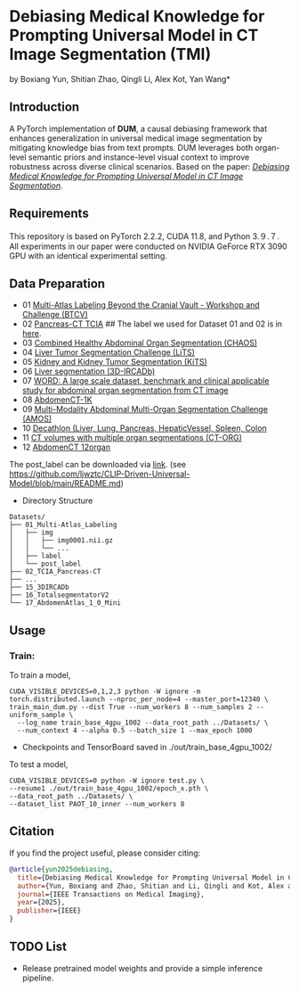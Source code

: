 # Debiasing Medical Knowledge for Prompting Universal Model in CT Image Segmentation (TMI)
by Boxiang Yun, Shitian Zhao, Qingli Li, Alex Kot, Yan Wang*
 
## Introduction
A PyTorch implementation of **DUM**, a causal debiasing framework that enhances generalization in universal medical image segmentation by mitigating knowledge bias from text prompts. DUM leverages both organ-level semantic priors and instance-level visual context to improve robustness across diverse clinical scenarios. Based on the paper: [*Debiasing Medical Knowledge for Prompting Universal Model in CT Image Segmentation*](https://ieeexplore.ieee.org/abstract/document/11080474/).

## Requirements
This repository is based on PyTorch 2.2.2, CUDA 11.8, and Python 3.９.７. All experiments in our paper were conducted on NVIDIA GeForce RTX 3090 GPU with an identical experimental setting.

## Data Preparation

- 01 [Multi-Atlas Labeling Beyond the Cranial Vault - Workshop and Challenge (BTCV)](https://www.synapse.org/#!Synapse:syn3193805/wiki/217789)
- 02 [Pancreas-CT TCIA](https://wiki.cancerimagingarchive.net/display/Public/Pancreas-CT)  ## The label we used for Dataset 01 and 02 is in [here](https://zenodo.org/records/1169361).
- 03 [Combined Healthy Abdominal Organ Segmentation (CHAOS)](https://chaos.grand-challenge.org/Combined_Healthy_Abdominal_Organ_Segmentation/)
- 04 [Liver Tumor Segmentation Challenge (LiTS)](https://competitions.codalab.org/competitions/17094#learn_the_details)
- 05 [Kidney and Kidney Tumor Segmentation (KiTS)](https://kits21.kits-challenge.org/participate#download-block)
- 06 [Liver segmentation (3D-IRCADb)](https://www.ircad.fr/research/data-sets/liver-segmentation-3d-ircadb-01/)
- 07 [WORD: A large scale dataset, benchmark and clinical applicable study for abdominal organ segmentation from CT image](https://github.com/HiLab-git/WORD)
- 08 [AbdomenCT-1K](https://github.com/JunMa11/AbdomenCT-1K)
- 09 [Multi-Modality Abdominal Multi-Organ Segmentation Challenge (AMOS)](https://amos22.grand-challenge.org)
- 10 [Decathlon (Liver, Lung, Pancreas, HepaticVessel, Spleen, Colon](https://drive.google.com/drive/folders/1HqEgzS8BV2c7xYNrZdEAnrHk7osJJ--2)
- 11 [CT volumes with multiple organ segmentations (CT-ORG)](https://wiki.cancerimagingarchive.net/pages/viewpage.action?pageId=61080890)
- 12 [AbdomenCT 12organ](https://zenodo.org/records/7860267)

The post_label can be downloaded via [link](https://portland-my.sharepoint.com/:u:/g/personal/jliu288-c_my_cityu_edu_hk/EX04Ilv4zh1Lm_HB0wnpaykB4Slef043RVWhX3lN05gylw?e=qG0DOS).
(see https://github.com/ljwztc/CLIP-Driven-Universal-Model/blob/main/README.md)

- Directory Structure
```
Datasets/
├── 01_Multi-Atlas_Labeling
│   ├── img
│   │   ├── img0001.nii.gz
│   │   └── ...
│   ├── label
│   └── post_label
├── 02_TCIA_Pancreas-CT
├── ...
├── 15_3DIRCADb
├── 16_TotalsegmentatorV2
└── 17_AbdomenAtlas_1_0_Mini
```

## Usage
### Train:
To train a model,
```
CUDA_VISIBLE_DEVICES=0,1,2,3 python -W ignore -m torch.distributed.launch --nproc_per_node=4 --master_port=12340 \
train_main_dum.py --dist True --num_workers 8 --num_samples 2 --uniform_sample \
  --log_name train_base_4gpu_1002 --data_root_path ../Datasets/ \
  --num_context 4 --alpha 0.5 --batch_size 1 --max_epoch 1000
```
- Checkpoints and TensorBoard saved in ./out/train_base_4gpu_1002/

To test a model,
```
CUDA_VISIBLE_DEVICES=0 python -W ignore test.py \
--resume1 ./out/train_base_4gpu_1002/epoch_x.pth \
--data_root_path ../Datasets/ \
--dataset_list PAOT_10_inner --num_workers 8
```

## Citation
If you find the project useful, please consider citing:

```bibtex
@article{yun2025debiasing,
  title={Debiasing Medical Knowledge for Prompting Universal Model in CT Image Segmentation},
  author={Yun, Boxiang and Zhao, Shitian and Li, Qingli and Kot, Alex and Wang, Yan},
  journal={IEEE Transactions on Medical Imaging},
  year={2025},
  publisher={IEEE}
}
```

## TODO List
- Release pretrained model weights and provide a simple inference pipeline.


